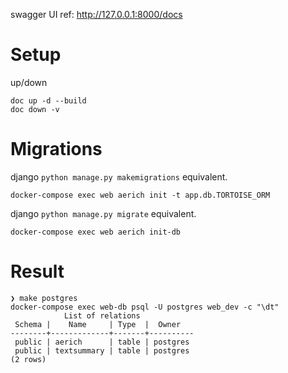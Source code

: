 swagger UI ref: http://127.0.0.1:8000/docs

# Setup

up/down
```shell
doc up -d --build
doc down -v
```
# Migrations

django `python manage.py makemigrations` equivalent.
```shell
docker-compose exec web aerich init -t app.db.TORTOISE_ORM
```
django `python manage.py migrate` equivalent.
```shell
docker-compose exec web aerich init-db
```

# Result
```shell
❯ make postgres        
docker-compose exec web-db psql -U postgres web_dev -c "\dt"
            List of relations
 Schema |    Name     | Type  |  Owner   
--------+-------------+-------+----------
 public | aerich      | table | postgres
 public | textsummary | table | postgres
(2 rows)
```
